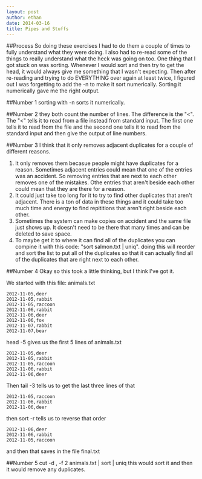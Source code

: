 ```yaml
---
layout: post
author: ethan
date: 2014-03-16
title: Pipes and Stuffs
---
```


##Process
So doing these exercises I had to do them a couple of times to fully understand what they were doing. I also had to re-read some of the things to really understand what the heck was going on too. One thing that I got stuck on was sorting. Whenever I would sort and then try to get the head, it would always give me something that I wasn't expecting. Then after re-reading and trying to do EVERYTHING over again at least twice, I figured out I was forgetting to add the -n to make it sort numerically. Sorting it numerically gave me the right output. 

##Number 1
sorting with -n sorts it numerically. 

##Number 2 
they both count the number of lines. The difference is the "<". The "<" tells it to read from a file instead from standard input. The first one tells it to read from the file and the second one tells it to read from the standard input and then give the output of line numbers. 

##Number 3
I think that it only removes adjacent duplicates for a couple of different reasons. 
1) It only removes them becasue people might have duplicates for a reason. Sometimes adjacent entries could mean that one of the entries was an accident. So removing entries that are next to each other removes one of the mistakes. Othe entries that aren't beside each other could mean that they are there for a reason. 
2) It could just take too long for it to try to find other duplicates that aren't adjacent. There is a ton of data in these things and it could take too much time and energy to find repititions that aren't right beside each other. 
3) Sometimes the system can make copies on accident and the same file just shows up. It doesn't need to be there that many times and can be deleted to save space. 
4) To maybe get it to where it can find all of the duplicates you can compine it with this code: "sort salmon.txt | uniq". doing this will reorder and sort the list to put all of the duplicates so that it can actually find all of the duplicates that are right next to each other. 

##Number 4
Okay so this took a little thinking, but I think I've got it. 

We started with this file: animals.txt

```
2012-11-05,deer
2012-11-05,rabbit
2012-11-05,raccoon
2012-11-06,rabbit
2012-11-06,deer
2012-11-06,fox
2012-11-07,rabbit
2012-11-07,bear
```
head -5 gives us the first 5 lines of animals.txt

```
2012-11-05,deer
2012-11-05,rabbit
2012-11-05,raccoon
2012-11-06,rabbit
2012-11-06,deer
```

Then tail -3 tells us to get the last three lines of that

```
2012-11-05,raccoon
2012-11-06,rabbit
2012-11-06,deer
```

then sort -r tells us to reverse that order

```
2012-11-06,deer
2012-11-06,rabbit
2012-11-05,raccoon
```

and then that saves in the file final.txt

##Number 5
cut -d , -f 2 animals.txt | sort | uniq
this would sort it and then it would remove any duplicates. 

